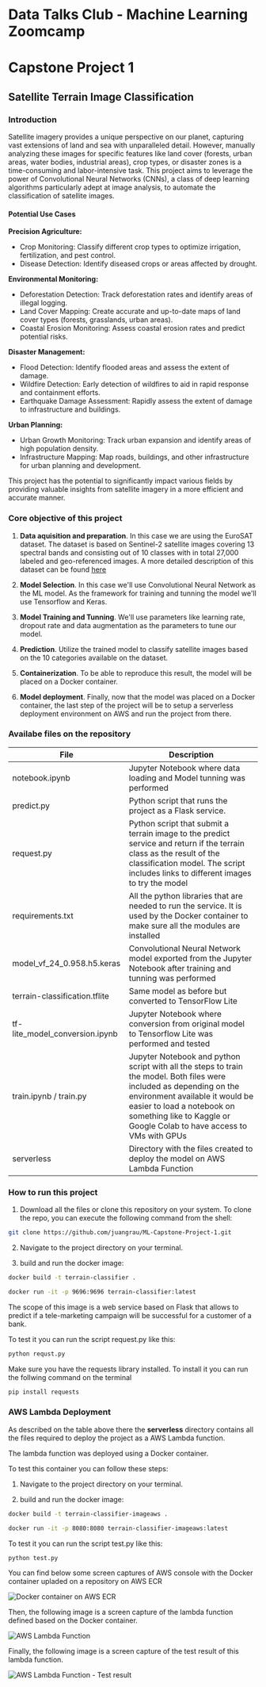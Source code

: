 # Data Talks Club - Machine Learning Zoomcamp
# Capstone Project 1

## Satellite Terrain Image Classification

### Introduction

Satellite imagery provides a unique perspective on our planet, capturing vast extensions of land and sea with unparalleled detail. However, manually analyzing these images for specific features like land cover (forests, urban areas, water bodies, industrial areas), crop types, or disaster zones is a time-consuming and labor-intensive task. This project aims to leverage the power of Convolutional Neural Networks (CNNs), a class of deep learning algorithms particularly adept at image analysis, to automate the classification of satellite images.

#### Potential Use Cases

**Precision Agriculture:**
- Crop Monitoring: Classify different crop types to optimize irrigation, fertilization, and pest control.
- Disease Detection: Identify diseased crops or areas affected by drought.

**Environmental Monitoring:**
- Deforestation Detection: Track deforestation rates and identify areas of illegal logging.
- Land Cover Mapping: Create accurate and up-to-date maps of land cover types (forests, grasslands, urban areas).
- Coastal Erosion Monitoring: Assess coastal erosion rates and predict potential risks.

**Disaster Management:**
- Flood Detection: Identify flooded areas and assess the extent of damage.
- Wildfire Detection: Early detection of wildfires to aid in rapid response and containment efforts.
- Earthquake Damage Assessment: Rapidly assess the extent of damage to infrastructure and buildings.

**Urban Planning:**
- Urban Growth Monitoring: Track urban expansion and identify areas of high population density.
- Infrastructure Mapping: Map roads, buildings, and other infrastructure for urban planning and development.

This project has the potential to significantly impact various fields by providing valuable insights from satellite imagery in a more efficient and accurate manner.

### Core objective of this project

1. **Data aquisition and preparation**. In this case we are using the EuroSAT dataset. The dataset is based on Sentinel-2 satellite images covering 13 spectral bands and consisting out of 10 classes with in total 27,000 labeled and geo-referenced images. A more detailed description of this dataset can be found [here]('https://github.com/phelber/eurosat')

2. **Model Selection**. In this case we'll use Convolutional Neural Network as the ML model. As the framework for training and tunning the model we'll use Tensorflow and Keras.

3. **Model Training and Tunning**. We'll use parameters like learning rate, dropout rate and data augmentation as the parameters to tune our model.

4. **Prediction**. Utilize the trained model to classify satellite images based on the 10 categories available on the dataset.

5. **Containerization**. To be able to reproduce this result, the model will be placed on a Docker container. 

6. **Model deployment**. Finally, now that the model was placed on a Docker container, the last step of the project will be to setup a serverless deployment environment on AWS and run the project from there.

### Availabe files on the repository

| File | Description |
| ----------- | ----------- |
| notebook.ipynb | Jupyter Notebook where data loading and Model tunning was performed |
| predict.py | Python script that runs the project as a Flask service. |
| request.py | Python script that submit a terrain image to the predict service and return if the terrain class as the result of the classification model. The script includes links to different images to try the model |
| requirements.txt | All the python libraries that are needed to run the service. It is used by the Docker container to make sure all the modules are installed |
| model_vf_24_0.958.h5.keras | Convolutional Neural Network model exported from the Jupyter Notebook after training and tunning was performed |
| terrain-classification.tflite | Same model as before but converted to TensorFlow Lite |
| tf-lite_model_conversion.ipynb | Jupyter Notebook where conversion from original model to Tensorflow Lite was performed and tested |
| train.ipynb / train.py | Jupyter Notebook and python script with all the steps to train the model. Both files were included as depending on the environment available it would be easier to load a notebook on something like to Kaggle or Google Colab to have access to VMs with GPUs |
| serverless | Directory with the files created to deploy the model on AWS Lambda Function | 

### How to run this project


1. Download all the files or clone this repository on your system. To clone the repo, you can execute the following command from the shell:

``` sh
git clone https://github.com/juangrau/ML-Capstone-Project-1.git
```

2. Navigate to the project directory on your terminal.

3. build and run the docker image:

``` sh
docker build -t terrain-classifier .

docker run -it -p 9696:9696 terrain-classifier:latest
```

The scope of this image is a web service based on Flask that allows to predict if a tele-marketing campaign will be successful for a customer of a bank.

To test it you can run the script request.py like this:

``` sh
python requst.py
```

Make sure you have the requests library installed. To install it you can run the follwing command on the terminal

``` sh
pip install requests
```

### AWS Lambda Deployment

As described on the table above there the **serverless** directory contains all the files required to deploy the project as a AWS Lambda function.

The lambda function was deployed using a Docker container.

To test this container you can follow these steps:

1. Navigate to the project directory on your terminal.

2. build and run the docker image:

``` sh
docker build -t terrain-classifier-imageaws .

docker run -it -p 8080:8080 terrain-classifier-imageaws:latest
```

To test it you can run the script test.py like this:

``` sh
python test.py
```

You can find below some screen captures of AWS console with the Docker container upladed on a repository on AWS ECR

![Docker container on AWS ECR](images/ecr.jpg)

Then, the following image is a screen capture of the lambda function defined based on the Docker container.

![AWS Lambda Function](images/lambda_fuction.jpg)

Finally, the following image is a screen capture of the test result of this lambda function.

![AWS Lambda Function - Test result](images/test-result.jpg)

